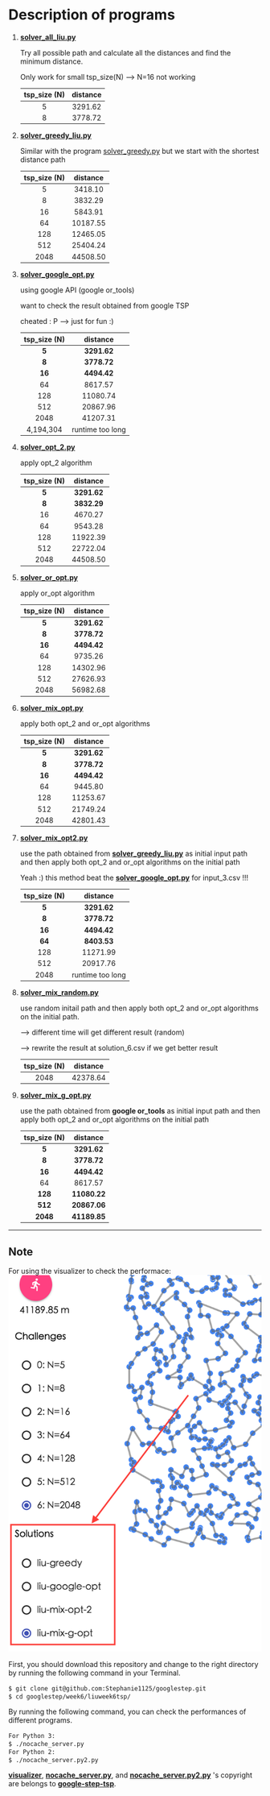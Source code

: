 # Description of programs

1. **[solver_all_liu.py](https://github.com/Stephanie1125/googlestep/blob/master/week6/liuweek6tsp/solver_all_liu.py)**

   Try all possible path and calculate all the distances and find the minimum distance.

   Only work for small tsp_size(N) —> N=16 not working

   | tsp_size (N) | distance |
   | :----------: | :------: |
   |      5       | 3291.62  |
   |      8       | 3778.72  |

2. **[solver_greedy_liu.py](https://github.com/Stephanie1125/googlestep/blob/master/week6/liuweek6tsp/solver_greedy_liu.py)**

   Similar with the program [solver_greedy.py](https://github.com/Stephanie1125/google-step-tsp/blob/gh-pages/solver_greedy.py) but we start with the shortest distance path

   | tsp_size (N) | distance |
   | :----------: | :------: |
   |      5       | 3418.10  |
   |      8       | 3832.29  |
   |      16      | 5843.91  |
   |      64      | 10187.55 |
   |     128      | 12465.05 |
   |     512      | 25404.24 |
   |     2048     | 44508.50 |

3. **[solver_google_opt.py](https://github.com/Stephanie1125/googlestep/blob/master/week6/liuweek6tsp/solver_google_opt.py)**

   using google API (google or_tools)

   want to check the result obtained from google TSP 

   cheated : P —> just for fun :)

   | tsp_size (N) |     distance     |
   | :----------: | :--------------: |
   |    **5**     |   **3291.62**    |
   |    **8**     |   **3778.72**    |
   |    **16**    |   **4494.42**    |
   |      64      |     8617.57      |
   |     128      |     11080.74     |
   |     512      |     20867.96     |
   |     2048     |     41207.31     |
   |  4,194,304   | runtime too long |

4. **[solver_opt_2.py](https://github.com/Stephanie1125/googlestep/blob/master/week6/liuweek6tsp/solver_opt_2.py)**

   apply opt_2 algorithm

   | tsp_size (N) |  distance   |
   | :----------: | :---------: |
   |    **5**     | **3291.62** |
   |    **8**     | **3832.29** |
   |      16      |   4670.27   |
   |      64      |   9543.28   |
   |     128      |  11922.39   |
   |     512      |  22722.04   |
   |     2048     |  44508.50   |

5. **[solver_or_opt.py](https://github.com/Stephanie1125/googlestep/blob/master/week6/liuweek6tsp/solver_or_opt.py)**

   apply or_opt algorithm

   | tsp_size (N) |  distance   |
   | :----------: | :---------: |
   |    **5**     | **3291.62** |
   |    **8**     | **3778.72** |
   |    **16**    | **4494.42** |
   |      64      |   9735.26   |
   |     128      |  14302.96   |
   |     512      |  27626.93   |
   |     2048     |  56982.68   |

6. **[solver_mix_opt.py](https://github.com/Stephanie1125/googlestep/blob/master/week6/liuweek6tsp/solver_mix_opt.py)**

   apply both opt_2 and or_opt algorithms

   | tsp_size (N) |  distance   |
   | :----------: | :---------: |
   |    **5**     | **3291.62** |
   |    **8**     | **3778.72** |
   |    **16**    | **4494.42** |
   |      64      |   9445.80   |
   |     128      |  11253.67   |
   |     512      |  21749.24   |
   |     2048     |  42801.43   |

7. **[solver_mix_opt2.py](https://github.com/Stephanie1125/googlestep/blob/master/week6/liuweek6tsp/solver_mix_opt2.py)**

   use the path obtained from **[solver_greedy_liu.py](https://github.com/Stephanie1125/googlestep/blob/master/week6/liuweek6tsp/solver_greedy_liu.py)** as initial input path and then apply both opt_2 and or_opt algorithms on the initial path

   Yeah :)  this method beat the **[solver_google_opt.py](https://github.com/Stephanie1125/googlestep/blob/master/week6/liuweek6tsp/solver_google_opt.py)** for input_3.csv !!!

   | tsp_size (N) |     distance     |
   | :----------: | :--------------: |
   |    **5**     |   **3291.62**    |
   |    **8**     |   **3778.72**    |
   |    **16**    |   **4494.42**    |
   |    **64**    |   **8403.53**    |
   |     128      |     11271.99     |
   |     512      |     20917.76     |
   |     2048     | runtime too long |

8. **[solver_mix_random.py](https://github.com/Stephanie1125/googlestep/blob/master/week6/liuweek6tsp/solver_mix_random.py)**

   use random initail path and then apply both opt_2 and or_opt algorithms on the initial path.

   —> different time will get different result (random)

   —> rewrite the result at solution_6.csv if we get better result

   | tsp_size (N) | distance |
   | :----------: | :------: |
   |     2048     | 42378.64 |


9. **[solver_mix_g_opt.py](https://github.com/Stephanie1125/googlestep/blob/master/week6/liuweek6tsp/solver_mix_g_opt.py)**

   use the path obtained from **google or_tools** as initial input path and then apply both opt_2 and or_opt algorithms on the initial path

   | tsp_size (N) |   distance   |
   | :----------: | :----------: |
   |    **5**     | **3291.62**  |
   |    **8**     | **3778.72**  |
   |    **16**    | **4494.42**  |
   |      64      |   8617.57    |
   |   **128**    | **11080.22** |
   |   **512**    | **20867.06** |
   |   **2048**   | **41189.85** |


***

## Note

For using the visualizer to check the performace:  ![visualizer_view](visualizer_view.png)

First, you should download this repository and change to the right directory by running the following command in your Terminal.

```
$ git clone git@github.com:Stephanie1125/googlestep.git
$ cd googlestep/week6/liuweek6tsp/
```

By running the following command, you can check the performances of different programs.

```
For Python 3: 
$ ./nocache_server.py 
For Python 2:
$ ./nocache_server.py2.py 
```

[**visualizer**](https://github.com/Stephanie1125/googlestep/tree/master/week6/liuweek6tsp/visualizer), [**nocache_server.py**](https://github.com/Stephanie1125/googlestep/blob/master/week6/liuweek6tsp/nocache_server.py), and [**nocache_server.py2.py**](https://github.com/Stephanie1125/googlestep/blob/master/week6/liuweek6tsp/nocache_server.py2.py) 's copyright are belongs to **[google-step-tsp](https://github.com/Stephanie1125/google-step-tsp)**. 